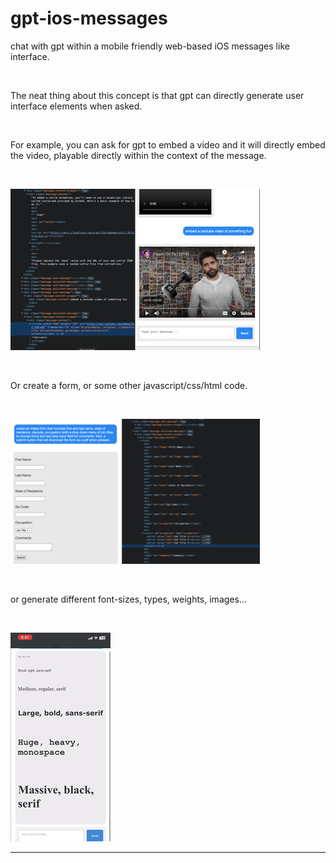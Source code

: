 # gpt-ios-messages


chat with gpt within a mobile friendly web-based iOS messages like interface.

<br>

The neat thing about this concept is that gpt can directly generate user interface elements when asked.

<br>

For example, you can ask for gpt to embed a video and it will directly embed the video, playable directly within the context of the message.

<br>


![](assets/gpt-ios-messages-1.jpg)


<br>

Or create a form, or some other javascript/css/html code.

<br>

![](assets/gpt-ios-messages-2.png)

<br>

or generate different font-sizes, types, weights, images...


<br>

![](assets/gpt-ios-messages-4.jpg)

---
